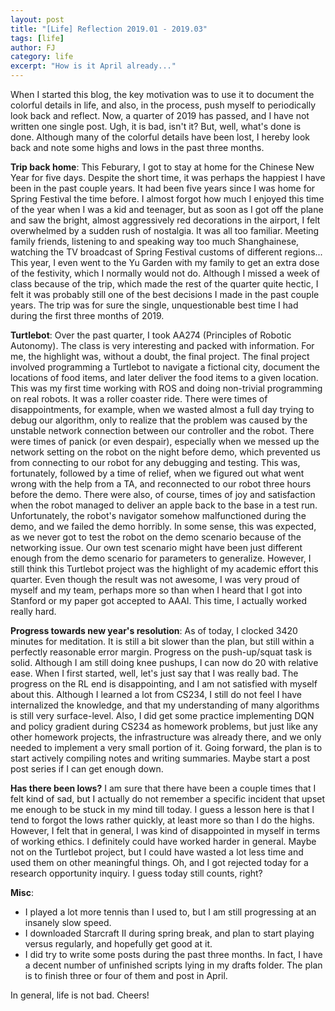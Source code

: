 ```yaml
---
layout: post
title: "[Life] Reflection 2019.01 - 2019.03"
tags: [life]
author: FJ
category: life
excerpt: "How is it April already..."
---
```


When I started this blog, the key motivation was to use it to document the
colorful details in life, and also, in the process, push myself to periodically
look back and reflect. Now, a quarter of 2019 has passed, and I have not
written one single post. Ugh, it is bad, isn't it?  But, well, what's done is
done. Although many of the colorful details have been lost, I hereby look back
and note some highs and lows in the past three months.

**Trip back home**: This Feburary, I got to stay at home for the Chinese New
Year for five days. Despite the short time, it was perhaps the happiest I have
been in the past couple years. It had been five years since I was home for
Spring Festival the time before. I almost forgot how much I enjoyed this time
of the year when I was a kid and teenager, but as soon as I got off the plane
and saw the bright, almost aggressively red decorations in the airport, I felt
overwhelmed by a sudden rush of nostalgia. It was all too familiar. Meeting
family friends, listening to and speaking way too much Shanghainese, watching
the TV broadcast of Spring Festival customs of different regions... This year,
I even went to the Yu Garden with my family to get an extra dose of the
festivity, which I normally would not do. Although I missed a week of class
because of the trip, which made the rest of the quarter quite hectic, I felt it
was probably still one of the best decisions I made in the past couple years.
The trip was for sure the single, unquestionable best time I had during the
first three months of 2019.

**Turtlebot**: Over the past quarter, I took AA274 (Principles of Robotic
Autonomy). The class is very interesting and packed with information. For me,
the highlight was, without a doubt, the final project. The final project
involved programming a Turtlebot to navigate a fictional city, document the
locations of food items, and later deliver the food items to a given location.
This was my first time working with ROS and doing non-trivial programming on
real robots. It was a roller coaster ride.  There were times of
disappointments, for example, when we wasted almost a full day trying to debug
our algorithm, only to realize that the problem was caused by the unstable
network connection between our controller and the robot. There were times of
panick (or even despair), especially when we messed up the network setting on
the robot on the night before demo, which prevented us from connecting to our
robot for any debugging and testing. This was, fortunately, followed by a time
of relief, when we figured out what went wrong with the help from a TA, and
reconnected to our robot three hours before the demo. There were also, of
course, times of joy and satisfaction when the robot managed to deliver an
apple back to the base in a test run.  Unfortunately, the robot's navigator
somehow malfunctioned during the demo, and we failed the demo horribly.  In
some sense, this was expected, as we never got to test the robot on the demo
scenario because of the networking issue. Our own test scenario might have been
just different enough from the demo scenario for parameters to generalize.
However, I still think this Turtlebot project was the highlight of my academic
effort this quarter. Even though the result was not awesome, I was very proud
of myself and my team, perhaps more so than when I heard that I got into
Stanford or my paper got accepted to AAAI. This time, I actually worked really
hard.

**Progress towards new year's resolution**: As of today, I clocked 3420 minutes
for meditation. It is still a bit slower than the plan, but still within a
perfectly reasonable error margin. Progress on the push-up/squat task is solid.
Although I am still doing knee pushups, I can now do 20 with relative ease.
When I first started, well, let's just say that I was really bad. The progress
on the RL end is disappointing, and I am not satisfied with myself about this.
Although I learned a lot from CS234, I still do not feel I have internalized
the knowledge, and that my understanding of many algorithms is still very
surface-level. Also, I did get some practice implementing DQN and policy
gradient during CS234 as homework problems, but just like any other homework
projects, the infrastructure was already there, and we only needed to implement
a very small portion of it. Going forward, the plan is to start actively
compiling notes and writing summaries. Maybe start a post post series if I can
get enough down.

**Has there been lows?** I am sure that there have been a couple times that I
felt kind of sad, but I actually do not remember a specific incident that
upset me enough to be stuck in my mind till today. I guess a lesson here is
that I tend to forgot the lows rather quickly, at least more so than I do the
highs. However, I felt that in general, I was kind of disappointed in myself in
terms of working ethics. I definitely could have worked harder in general.
Maybe not on the Turtlebot project, but I could have wasted a lot less time and
used them on other meaningful things. Oh, and I got rejected today for a
research opportunity inquiry. I guess today still counts, right?

**Misc**:
- I played a lot more tennis than I used to, but I am still progressing
    at an insanely slow speed.
- I downloaded Starcraft II during spring break, and
    plan to start playing versus regularly, and hopefully get good at it.
- I did try to write some posts during the past three months. In fact, I have a
    decent number of unfinished scripts lying in my drafts folder. The plan is to
    finish three or four of them and post in April.

In general, life is not bad. Cheers!
